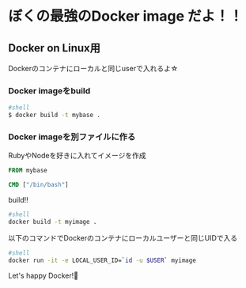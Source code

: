 # ぼくの最強のDocker image だよ！！

## Docker on Linux用
Dockerのコンテナにローカルと同じuserで入れるよ☆

### Docker imageをbuild
```sh
#shell
$ docker build -t mybase .
```
### Docker imageを別ファイルに作る
RubyやNodeを好きに入れてイメージを作成
```dockerfile
FROM mybase

CMD ["/bin/bash"]
```
build!!
```sh
#shell
docker build -t myimage .
```
以下のコマンドでDockerのコンテナにローカルユーザーと同じUIDで入る
```sh
#shell
docker run -it -e LOCAL_USER_ID=`id -u $USER` myimage
```
Let's happy Docker!:whale:
